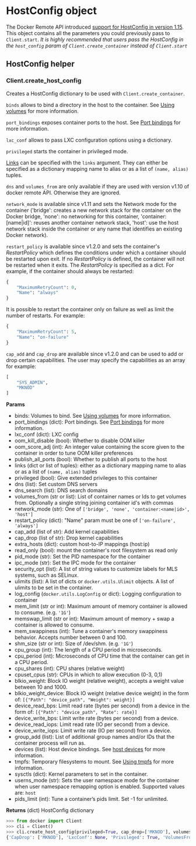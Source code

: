 # HostConfig object

The Docker Remote API introduced [support for HostConfig in version 1.15](http://docs.docker.com/reference/api/docker_remote_api_v1.15/#create-a-container).
This object contains all the parameters you could previously pass to `Client.start`.
*It is highly recommended that users pass the HostConfig in the `host_config`*
*param of `Client.create_container` instead of `Client.start`*

## HostConfig helper

### Client.create_host_config

Creates a HostConfig dictionary to be used with `Client.create_container`.

`binds` allows to bind a directory in the host to the container. See [Using
volumes](volumes.md) for more information.

`port_bindings` exposes container ports to the host.
See [Port bindings](port-bindings.md) for more information.

`lxc_conf` allows to pass LXC configuration options using a dictionary.

`privileged` starts the container in privileged mode.

[Links](http://docs.docker.io/en/latest/use/working_with_links_names/) can be
specified with the `links` argument. They can either be specified as a
dictionary mapping name to alias or as a list of `(name, alias)` tuples.

`dns` and `volumes_from` are only available if they are used with version v1.10
of docker remote API. Otherwise they are ignored.

`network_mode` is available since v1.11 and sets the Network mode for the
container ('bridge': creates a new network stack for the container on the
Docker bridge, 'none': no networking for this container, 'container:[name|id]':
reuses another container network stack, 'host': use the host network stack
inside the container or any name that identifies an existing Docker network).

`restart_policy` is available since v1.2.0 and sets the container's *RestartPolicy*
which defines the conditions under which a container should be restarted upon exit.
If no *RestartPolicy* is defined, the container will not be restarted when it exits.
The *RestartPolicy* is specified as a dict. For example, if the container
should always be restarted:
```python
{
    "MaximumRetryCount": 0,
    "Name": "always"
}
```

It is possible to restart the container only on failure as well as limit the number
of restarts. For example:
```python
{
    "MaximumRetryCount": 5,
    "Name": "on-failure"
}
```

`cap_add` and `cap_drop` are available since v1.2.0 and can be used to add or
drop certain capabilities. The user may specify the capabilities as an array
for example:
```python
[
    "SYS_ADMIN",
    "MKNOD"
]
```


**Params**

* binds: Volumes to bind. See [Using volumes](volumes.md) for more information.
* port_bindings (dict): Port bindings. See [Port bindings](port-bindings.md)
  for more information.
* lxc_conf (dict): LXC config
* oom_kill_disable (bool): Whether to disable OOM killer
* oom_score_adj (int): An integer value containing the score given to the
  container in order to tune OOM killer preferences
* publish_all_ports (bool): Whether to publish all ports to the host
* links (dict or list of tuples): either as a dictionary mapping name to alias
  or as a list of `(name, alias)` tuples
* privileged (bool): Give extended privileges to this container
* dns (list): Set custom DNS servers
* dns_search (list): DNS search domains
* volumes_from (str or list): List of container names or Ids to get volumes
  from. Optionally a single string joining container id's with commas
* network_mode (str): One of `['bridge', 'none', 'container:<name|id>', 'host']`
* restart_policy (dict):  "Name" param must be one of
  `['on-failure', 'always']`
* cap_add (list of str): Add kernel capabilities
* cap_drop (list of str): Drop kernel capabilities
* extra_hosts (dict): custom host-to-IP mappings (host:ip)
* read_only (bool): mount the container's root filesystem as read only
* pid_mode (str): Set the PID namespace for the container
* ipc_mode (str): Set the IPC mode for the container
* security_opt (list): A list of string values to customize labels for MLS
  systems, such as SELinux.
* ulimits (list): A list of dicts or `docker.utils.Ulimit` objects. A list
  of ulimits to be set in the container.
* log_config (`docker.utils.LogConfig` or dict): Logging configuration to
  container
* mem_limit (str or int): Maximum amount of memory container is allowed to
  consume. (e.g. `'1G'`)
* memswap_limit (str or int): Maximum amount of memory + swap a container is
  allowed to consume.
* mem_swappiness (int): Tune a container's memory swappiness behavior.
  Accepts number between 0 and 100.
* shm_size (str or int): Size of /dev/shm. (e.g. `'1G'`)
* cpu_group (int): The length of a CPU period in microseconds.
* cpu_period (int): Microseconds of CPU time that the container can get in a
  CPU period.
* cpu_shares (int): CPU shares (relative weight)
* cpuset_cpus (str): CPUs in which to allow execution (0-3, 0,1)
* blkio_weight: Block IO weight (relative weight), accepts a weight value
  between 10 and 1000.
* blkio_weight_device: Block IO weight (relative device weight) in the form of:
  `[{"Path": "device_path", "Weight": weight}]`
* device_read_bps: Limit read rate (bytes per second) from a device in the
  form of: `[{"Path": "device_path", "Rate": rate}]`
* device_write_bps: Limit write rate (bytes per second) from a device.
* device_read_iops: Limit read rate (IO per second) from a device.
* device_write_iops: Limit write rate (IO per second) from a device.
* group_add (list): List of additional group names and/or IDs that the
  container process will run as.
* devices (list): Host device bindings. See [host devices](host-devices.md)
  for more information.
* tmpfs: Temporary filesystems to mount. See [Using tmpfs](tmpfs.md) for more
  information.
* sysctls (dict): Kernel parameters to set in the container.
* userns_mode (str): Sets the user namespace mode for the container when user
  namespace remapping option is enabled. Supported values are: `host`
* pids_limit (int): Tune a container’s pids limit. Set -1 for unlimited.

**Returns** (dict) HostConfig dictionary

```python
>>> from docker import Client
>>> cli = Client()
>>> cli.create_host_config(privileged=True, cap_drop=['MKNOD'], volumes_from=['nostalgic_newton'])
{'CapDrop': ['MKNOD'], 'LxcConf': None, 'Privileged': True, 'VolumesFrom': ['nostalgic_newton'], 'PublishAllPorts': False}
```
